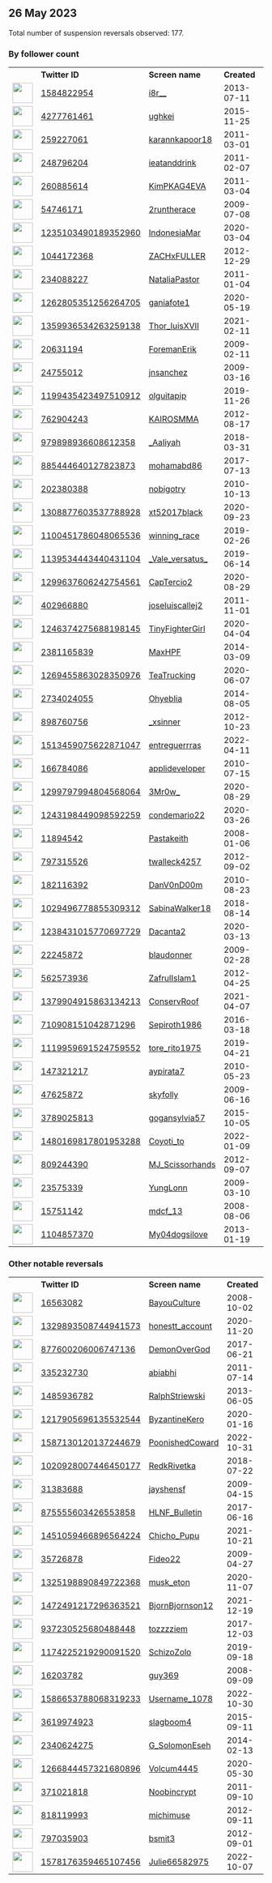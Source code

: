
## 26 May 2023
Total number of suspension reversals observed: 177.

### By follower count
<table><tr><th></th><th align="left">Twitter ID</th><th align="left">Screen name</th>
<th align="left">Created</th><th align="left">Status</th><th align="left">Suspended</th><th align="left">Followers</th>
<tr><td><a href="https://pbs.twimg.com/profile_images/1661316843670319106/BuNwxdZ4_normal.jpg"><img src="https://pbs.twimg.com/profile_images/1661316843670319106/BuNwxdZ4_normal.jpg" width="40px" height="40px" align="center"/></a></td><td><a href="https://twitter.com/intent/user?user_id=1584822954">1584822954</a></td><td><a href="https://twitter.com/i8r__">i8r__</a></td><td>2013-07-11</td><td align="center"></td><td>2022-12-21</td><td>175256</td></tr>
<tr><td><a href="https://pbs.twimg.com/profile_images/1661422824496431109/Uvd-Vax2_normal.jpg"><img src="https://pbs.twimg.com/profile_images/1661422824496431109/Uvd-Vax2_normal.jpg" width="40px" height="40px" align="center"/></a></td><td><a href="https://twitter.com/intent/user?user_id=4277761461">4277761461</a></td><td><a href="https://twitter.com/ughkei">ughkei</a></td><td>2015-11-25</td><td align="center"></td><td>2022-10-15</td><td>92377</td></tr>
<tr><td><a href="https://pbs.twimg.com/profile_images/1643172070296293379/jDNmkMrs_normal.jpg"><img src="https://pbs.twimg.com/profile_images/1643172070296293379/jDNmkMrs_normal.jpg" width="40px" height="40px" align="center"/></a></td><td><a href="https://twitter.com/intent/user?user_id=259227061">259227061</a></td><td><a href="https://twitter.com/karannkapoor18">karannkapoor18</a></td><td>2011-03-01</td><td align="center"></td><td></td><td>55018</td></tr>
<tr><td><a href="https://pbs.twimg.com/profile_images/515143232724803584/8YTcx9jU_normal.jpeg"><img src="https://pbs.twimg.com/profile_images/515143232724803584/8YTcx9jU_normal.jpeg" width="40px" height="40px" align="center"/></a></td><td><a href="https://twitter.com/intent/user?user_id=248796204">248796204</a></td><td><a href="https://twitter.com/ieatanddrink">ieatanddrink</a></td><td>2011-02-07</td><td align="center"></td><td>2023-03-13</td><td>42661</td></tr>
<tr><td><a href="https://pbs.twimg.com/profile_images/1662244256424108032/zpPTsKlB_normal.jpg"><img src="https://pbs.twimg.com/profile_images/1662244256424108032/zpPTsKlB_normal.jpg" width="40px" height="40px" align="center"/></a></td><td><a href="https://twitter.com/intent/user?user_id=260885614">260885614</a></td><td><a href="https://twitter.com/KimPKAG4EVA">KimPKAG4EVA</a></td><td>2011-03-04</td><td align="center"></td><td></td><td>31606</td></tr>
<tr><td><a href="https://pbs.twimg.com/profile_images/893661797009510400/rOp335al_normal.jpg"><img src="https://pbs.twimg.com/profile_images/893661797009510400/rOp335al_normal.jpg" width="40px" height="40px" align="center"/></a></td><td><a href="https://twitter.com/intent/user?user_id=54746171">54746171</a></td><td><a href="https://twitter.com/2runtherace">2runtherace</a></td><td>2009-07-08</td><td align="center"></td><td></td><td>31600</td></tr>
<tr><td><a href="https://pbs.twimg.com/profile_images/1449142405396004866/OADupTSd_normal.jpg"><img src="https://pbs.twimg.com/profile_images/1449142405396004866/OADupTSd_normal.jpg" width="40px" height="40px" align="center"/></a></td><td><a href="https://twitter.com/intent/user?user_id=1235103490189352960">1235103490189352960</a></td><td><a href="https://twitter.com/IndonesiaMar">IndonesiaMar</a></td><td>2020-03-04</td><td align="center"></td><td></td><td>23820</td></tr>
<tr><td><a href="https://pbs.twimg.com/profile_images/1394849875808821248/sUKM9nQz_normal.jpg"><img src="https://pbs.twimg.com/profile_images/1394849875808821248/sUKM9nQz_normal.jpg" width="40px" height="40px" align="center"/></a></td><td><a href="https://twitter.com/intent/user?user_id=1044172368">1044172368</a></td><td><a href="https://twitter.com/ZACHxFULLER">ZACHxFULLER</a></td><td>2012-12-29</td><td align="center"></td><td></td><td>21510</td></tr>
<tr><td><a href="https://pbs.twimg.com/profile_images/1068818071836606464/i_HNOuR4_normal.jpg"><img src="https://pbs.twimg.com/profile_images/1068818071836606464/i_HNOuR4_normal.jpg" width="40px" height="40px" align="center"/></a></td><td><a href="https://twitter.com/intent/user?user_id=234088227">234088227</a></td><td><a href="https://twitter.com/NataliaPastor">NataliaPastor</a></td><td>2011-01-04</td><td align="center"></td><td></td><td>17859</td></tr>
<tr><td><a href="https://pbs.twimg.com/profile_images/1345344110597701632/LxDQAaOl_normal.jpg"><img src="https://pbs.twimg.com/profile_images/1345344110597701632/LxDQAaOl_normal.jpg" width="40px" height="40px" align="center"/></a></td><td><a href="https://twitter.com/intent/user?user_id=1262805351256264705">1262805351256264705</a></td><td><a href="https://twitter.com/ganiafote1">ganiafote1</a></td><td>2020-05-19</td><td align="center">🚫</td><td></td><td>15095</td></tr>
<tr><td><a href="https://pbs.twimg.com/profile_images/1460331710382551040/gi3P4aRJ_normal.jpg"><img src="https://pbs.twimg.com/profile_images/1460331710382551040/gi3P4aRJ_normal.jpg" width="40px" height="40px" align="center"/></a></td><td><a href="https://twitter.com/intent/user?user_id=1359936534263259138">1359936534263259138</a></td><td><a href="https://twitter.com/Thor_luisXVII">Thor_luisXVII</a></td><td>2021-02-11</td><td align="center"></td><td></td><td>11134</td></tr>
<tr><td><a href="https://pbs.twimg.com/profile_images/1667257267509444608/B6lXyi_N_normal.jpg"><img src="https://pbs.twimg.com/profile_images/1667257267509444608/B6lXyi_N_normal.jpg" width="40px" height="40px" align="center"/></a></td><td><a href="https://twitter.com/intent/user?user_id=20631194">20631194</a></td><td><a href="https://twitter.com/ForemanErik">ForemanErik</a></td><td>2009-02-11</td><td align="center"></td><td></td><td>9448</td></tr>
<tr><td><a href="https://pbs.twimg.com/profile_images/1659734814658789376/NMWx6Upy_normal.jpg"><img src="https://pbs.twimg.com/profile_images/1659734814658789376/NMWx6Upy_normal.jpg" width="40px" height="40px" align="center"/></a></td><td><a href="https://twitter.com/intent/user?user_id=24755012">24755012</a></td><td><a href="https://twitter.com/jnsanchez">jnsanchez</a></td><td>2009-03-16</td><td align="center"></td><td></td><td>8401</td></tr>
<tr><td><a href="https://pbs.twimg.com/profile_images/1627294878601281537/fOK8yqTH_normal.jpg"><img src="https://pbs.twimg.com/profile_images/1627294878601281537/fOK8yqTH_normal.jpg" width="40px" height="40px" align="center"/></a></td><td><a href="https://twitter.com/intent/user?user_id=1199435423497510912">1199435423497510912</a></td><td><a href="https://twitter.com/olguitapip">olguitapip</a></td><td>2019-11-26</td><td align="center"></td><td></td><td>7711</td></tr>
<tr><td><a href="https://pbs.twimg.com/profile_images/1360112420098871296/K4g6W9nS_normal.jpg"><img src="https://pbs.twimg.com/profile_images/1360112420098871296/K4g6W9nS_normal.jpg" width="40px" height="40px" align="center"/></a></td><td><a href="https://twitter.com/intent/user?user_id=762904243">762904243</a></td><td><a href="https://twitter.com/KAIROSMMA">KAIROSMMA</a></td><td>2012-08-17</td><td align="center"></td><td></td><td>7661</td></tr>
<tr><td><a href="https://pbs.twimg.com/profile_images/1661345570118594560/579NHqPy_normal.jpg"><img src="https://pbs.twimg.com/profile_images/1661345570118594560/579NHqPy_normal.jpg" width="40px" height="40px" align="center"/></a></td><td><a href="https://twitter.com/intent/user?user_id=979898936608612358">979898936608612358</a></td><td><a href="https://twitter.com/_AaIiyah">_AaIiyah</a></td><td>2018-03-31</td><td align="center"></td><td></td><td>7472</td></tr>
<tr><td><a href="https://pbs.twimg.com/profile_images/1426632146190577672/_Xgf-PXW_normal.jpg"><img src="https://pbs.twimg.com/profile_images/1426632146190577672/_Xgf-PXW_normal.jpg" width="40px" height="40px" align="center"/></a></td><td><a href="https://twitter.com/intent/user?user_id=885444640127823873">885444640127823873</a></td><td><a href="https://twitter.com/mohamabd86">mohamabd86</a></td><td>2017-07-13</td><td align="center"></td><td>2022-12-17</td><td>7021</td></tr>
<tr><td><a href="https://pbs.twimg.com/profile_images/1028283331392110593/JPaVG_Ns_normal.jpg"><img src="https://pbs.twimg.com/profile_images/1028283331392110593/JPaVG_Ns_normal.jpg" width="40px" height="40px" align="center"/></a></td><td><a href="https://twitter.com/intent/user?user_id=202380388">202380388</a></td><td><a href="https://twitter.com/nobigotry">nobigotry</a></td><td>2010-10-13</td><td align="center">🚫</td><td></td><td>6545</td></tr>
<tr><td><a href="https://pbs.twimg.com/profile_images/1665812611177512960/qz9fPR78_normal.jpg"><img src="https://pbs.twimg.com/profile_images/1665812611177512960/qz9fPR78_normal.jpg" width="40px" height="40px" align="center"/></a></td><td><a href="https://twitter.com/intent/user?user_id=1308877603537788928">1308877603537788928</a></td><td><a href="https://twitter.com/xt52017black">xt52017black</a></td><td>2020-09-23</td><td align="center"></td><td>2022-09-10</td><td>6501</td></tr>
<tr><td><a href="https://pbs.twimg.com/profile_images/1667246225588998145/RzjEhhhm_normal.jpg"><img src="https://pbs.twimg.com/profile_images/1667246225588998145/RzjEhhhm_normal.jpg" width="40px" height="40px" align="center"/></a></td><td><a href="https://twitter.com/intent/user?user_id=1100451786048065536">1100451786048065536</a></td><td><a href="https://twitter.com/winning_race">winning_race</a></td><td>2019-02-26</td><td align="center"></td><td></td><td>6393</td></tr>
<tr><td><a href="https://pbs.twimg.com/profile_images/1634586846675050498/ffOG70bP_normal.jpg"><img src="https://pbs.twimg.com/profile_images/1634586846675050498/ffOG70bP_normal.jpg" width="40px" height="40px" align="center"/></a></td><td><a href="https://twitter.com/intent/user?user_id=1139534443440431104">1139534443440431104</a></td><td><a href="https://twitter.com/_Vale_versatus_">_Vale_versatus_</a></td><td>2019-06-14</td><td align="center"></td><td></td><td>6295</td></tr>
<tr><td><a href="https://pbs.twimg.com/profile_images/1630615016834580480/e9AVgiKg_normal.jpg"><img src="https://pbs.twimg.com/profile_images/1630615016834580480/e9AVgiKg_normal.jpg" width="40px" height="40px" align="center"/></a></td><td><a href="https://twitter.com/intent/user?user_id=1299637606242754561">1299637606242754561</a></td><td><a href="https://twitter.com/CapTercio2">CapTercio2</a></td><td>2020-08-29</td><td align="center"></td><td></td><td>6026</td></tr>
<tr><td><a href="https://pbs.twimg.com/profile_images/1240732921620844553/BLqZii5h_normal.jpg"><img src="https://pbs.twimg.com/profile_images/1240732921620844553/BLqZii5h_normal.jpg" width="40px" height="40px" align="center"/></a></td><td><a href="https://twitter.com/intent/user?user_id=402966880">402966880</a></td><td><a href="https://twitter.com/joseluiscallej2">joseluiscallej2</a></td><td>2011-11-01</td><td align="center"></td><td></td><td>5329</td></tr>
<tr><td><a href="https://pbs.twimg.com/profile_images/1662307602909515782/gjqihQoK_normal.jpg"><img src="https://pbs.twimg.com/profile_images/1662307602909515782/gjqihQoK_normal.jpg" width="40px" height="40px" align="center"/></a></td><td><a href="https://twitter.com/intent/user?user_id=1246374275688198145">1246374275688198145</a></td><td><a href="https://twitter.com/TinyFighterGirl">TinyFighterGirl</a></td><td>2020-04-04</td><td align="center"></td><td>2022-08-30</td><td>5231</td></tr>
<tr><td><a href="https://pbs.twimg.com/profile_images/1138878590660022273/zvMLEuHM_normal.jpg"><img src="https://pbs.twimg.com/profile_images/1138878590660022273/zvMLEuHM_normal.jpg" width="40px" height="40px" align="center"/></a></td><td><a href="https://twitter.com/intent/user?user_id=2381165839">2381165839</a></td><td><a href="https://twitter.com/MaxHPF">MaxHPF</a></td><td>2014-03-09</td><td align="center"></td><td>2022-04-24</td><td>5034</td></tr>
<tr><td><a href="https://pbs.twimg.com/profile_images/1554453807421169668/0k9jHbV1_normal.jpg"><img src="https://pbs.twimg.com/profile_images/1554453807421169668/0k9jHbV1_normal.jpg" width="40px" height="40px" align="center"/></a></td><td><a href="https://twitter.com/intent/user?user_id=1269455863028350976">1269455863028350976</a></td><td><a href="https://twitter.com/TeaTrucking">TeaTrucking</a></td><td>2020-06-07</td><td align="center"></td><td>2022-08-04</td><td>4690</td></tr>
<tr><td><a href="https://pbs.twimg.com/profile_images/1315918540336230401/qJHl0P0d_normal.jpg"><img src="https://pbs.twimg.com/profile_images/1315918540336230401/qJHl0P0d_normal.jpg" width="40px" height="40px" align="center"/></a></td><td><a href="https://twitter.com/intent/user?user_id=2734024055">2734024055</a></td><td><a href="https://twitter.com/Ohyeblia">Ohyeblia</a></td><td>2014-08-05</td><td align="center"></td><td>2023-05-18</td><td>3122</td></tr>
<tr><td><a href="https://pbs.twimg.com/profile_images/1147574645119471616/SwwI_MCb_normal.jpg"><img src="https://pbs.twimg.com/profile_images/1147574645119471616/SwwI_MCb_normal.jpg" width="40px" height="40px" align="center"/></a></td><td><a href="https://twitter.com/intent/user?user_id=898760756">898760756</a></td><td><a href="https://twitter.com/_xsinner">_xsinner</a></td><td>2012-10-23</td><td align="center"></td><td>2022-10-25</td><td>3109</td></tr>
<tr><td><a href="https://pbs.twimg.com/profile_images/1579422788544241664/vJ7cX1NC_normal.jpg"><img src="https://pbs.twimg.com/profile_images/1579422788544241664/vJ7cX1NC_normal.jpg" width="40px" height="40px" align="center"/></a></td><td><a href="https://twitter.com/intent/user?user_id=1513459075622871047">1513459075622871047</a></td><td><a href="https://twitter.com/entreguerrras">entreguerrras</a></td><td>2022-04-11</td><td align="center">🔒</td><td>2022-10-16</td><td>3064</td></tr>
<tr><td><a href="https://pbs.twimg.com/profile_images/1240435608108929025/IN4uKzYc_normal.jpg"><img src="https://pbs.twimg.com/profile_images/1240435608108929025/IN4uKzYc_normal.jpg" width="40px" height="40px" align="center"/></a></td><td><a href="https://twitter.com/intent/user?user_id=166784086">166784086</a></td><td><a href="https://twitter.com/applideveloper">applideveloper</a></td><td>2010-07-15</td><td align="center"></td><td>2022-12-29</td><td>3061</td></tr>
<tr><td><a href="https://pbs.twimg.com/profile_images/1433283302027321345/Qzkr775N_normal.jpg"><img src="https://pbs.twimg.com/profile_images/1433283302027321345/Qzkr775N_normal.jpg" width="40px" height="40px" align="center"/></a></td><td><a href="https://twitter.com/intent/user?user_id=1299797994804568064">1299797994804568064</a></td><td><a href="https://twitter.com/3Mr0w_">3Mr0w_</a></td><td>2020-08-29</td><td align="center"></td><td></td><td>2863</td></tr>
<tr><td><a href="https://pbs.twimg.com/profile_images/1544565195036676097/ccyUzZcP_normal.jpg"><img src="https://pbs.twimg.com/profile_images/1544565195036676097/ccyUzZcP_normal.jpg" width="40px" height="40px" align="center"/></a></td><td><a href="https://twitter.com/intent/user?user_id=1243198449098592259">1243198449098592259</a></td><td><a href="https://twitter.com/condemario22">condemario22</a></td><td>2020-03-26</td><td align="center"></td><td>2022-10-02</td><td>2760</td></tr>
<tr><td><a href="https://pbs.twimg.com/profile_images/1631868351688368129/NdDiUaYH_normal.jpg"><img src="https://pbs.twimg.com/profile_images/1631868351688368129/NdDiUaYH_normal.jpg" width="40px" height="40px" align="center"/></a></td><td><a href="https://twitter.com/intent/user?user_id=11894542">11894542</a></td><td><a href="https://twitter.com/Pastakeith">Pastakeith</a></td><td>2008-01-06</td><td align="center"></td><td>2023-04-13</td><td>2707</td></tr>
<tr><td><a href="https://pbs.twimg.com/profile_images/2567780779/04-05-09_1048_normal.jpg"><img src="https://pbs.twimg.com/profile_images/2567780779/04-05-09_1048_normal.jpg" width="40px" height="40px" align="center"/></a></td><td><a href="https://twitter.com/intent/user?user_id=797315526">797315526</a></td><td><a href="https://twitter.com/twalleck4257">twalleck4257</a></td><td>2012-09-02</td><td align="center"></td><td></td><td>2390</td></tr>
<tr><td><a href="https://pbs.twimg.com/profile_images/1671294440281890816/rrPluXQ3_normal.jpg"><img src="https://pbs.twimg.com/profile_images/1671294440281890816/rrPluXQ3_normal.jpg" width="40px" height="40px" align="center"/></a></td><td><a href="https://twitter.com/intent/user?user_id=182116392">182116392</a></td><td><a href="https://twitter.com/DanV0nD00m">DanV0nD00m</a></td><td>2010-08-23</td><td align="center"></td><td></td><td>2387</td></tr>
<tr><td><a href="https://pbs.twimg.com/profile_images/1342349819327627264/eE_MRyPw_normal.jpg"><img src="https://pbs.twimg.com/profile_images/1342349819327627264/eE_MRyPw_normal.jpg" width="40px" height="40px" align="center"/></a></td><td><a href="https://twitter.com/intent/user?user_id=1029496778855309312">1029496778855309312</a></td><td><a href="https://twitter.com/SabinaWalker18">SabinaWalker18</a></td><td>2018-08-14</td><td align="center"></td><td>2022-03-14</td><td>2225</td></tr>
<tr><td><a href="https://pbs.twimg.com/profile_images/1629829197295230981/6gSuNVgZ_normal.jpg"><img src="https://pbs.twimg.com/profile_images/1629829197295230981/6gSuNVgZ_normal.jpg" width="40px" height="40px" align="center"/></a></td><td><a href="https://twitter.com/intent/user?user_id=1238431015770697729">1238431015770697729</a></td><td><a href="https://twitter.com/Dacanta2">Dacanta2</a></td><td>2020-03-13</td><td align="center"></td><td></td><td>2117</td></tr>
<tr><td><a href="https://pbs.twimg.com/profile_images/835867454719033344/XCIvJcUQ_normal.jpg"><img src="https://pbs.twimg.com/profile_images/835867454719033344/XCIvJcUQ_normal.jpg" width="40px" height="40px" align="center"/></a></td><td><a href="https://twitter.com/intent/user?user_id=22245872">22245872</a></td><td><a href="https://twitter.com/blaudonner">blaudonner</a></td><td>2009-02-28</td><td align="center"></td><td>2022-09-21</td><td>2044</td></tr>
<tr><td><a href="https://pbs.twimg.com/profile_images/1629079901801222144/g2_E3Z-1_normal.jpg"><img src="https://pbs.twimg.com/profile_images/1629079901801222144/g2_E3Z-1_normal.jpg" width="40px" height="40px" align="center"/></a></td><td><a href="https://twitter.com/intent/user?user_id=562573936">562573936</a></td><td><a href="https://twitter.com/ZafrulIslam1">ZafrulIslam1</a></td><td>2012-04-25</td><td align="center"></td><td>2023-05-11</td><td>1994</td></tr>
<tr><td><a href="https://pbs.twimg.com/profile_images/1669435356205273106/nkH16-N2_normal.jpg"><img src="https://pbs.twimg.com/profile_images/1669435356205273106/nkH16-N2_normal.jpg" width="40px" height="40px" align="center"/></a></td><td><a href="https://twitter.com/intent/user?user_id=1379904915863134213">1379904915863134213</a></td><td><a href="https://twitter.com/ConservRoof">ConservRoof</a></td><td>2021-04-07</td><td align="center"></td><td></td><td>1979</td></tr>
<tr><td><a href="https://pbs.twimg.com/profile_images/1665044427876777985/NF8qnGH3_normal.jpg"><img src="https://pbs.twimg.com/profile_images/1665044427876777985/NF8qnGH3_normal.jpg" width="40px" height="40px" align="center"/></a></td><td><a href="https://twitter.com/intent/user?user_id=710908151042871296">710908151042871296</a></td><td><a href="https://twitter.com/Sepiroth1986">Sepiroth1986</a></td><td>2016-03-18</td><td align="center"></td><td>2023-05-19</td><td>1907</td></tr>
<tr><td><a href="https://pbs.twimg.com/profile_images/1642873547054825476/AJM3mBQW_normal.jpg"><img src="https://pbs.twimg.com/profile_images/1642873547054825476/AJM3mBQW_normal.jpg" width="40px" height="40px" align="center"/></a></td><td><a href="https://twitter.com/intent/user?user_id=1119959691524759552">1119959691524759552</a></td><td><a href="https://twitter.com/tore_rito1975">tore_rito1975</a></td><td>2019-04-21</td><td align="center"></td><td></td><td>1853</td></tr>
<tr><td><a href="https://pbs.twimg.com/profile_images/1378303550699286530/a6__8eSp_normal.jpg"><img src="https://pbs.twimg.com/profile_images/1378303550699286530/a6__8eSp_normal.jpg" width="40px" height="40px" align="center"/></a></td><td><a href="https://twitter.com/intent/user?user_id=147321217">147321217</a></td><td><a href="https://twitter.com/aypirata7">aypirata7</a></td><td>2010-05-23</td><td align="center"></td><td></td><td>1812</td></tr>
<tr><td><a href="https://pbs.twimg.com/profile_images/1499371065717395459/6Txq6wZf_normal.jpg"><img src="https://pbs.twimg.com/profile_images/1499371065717395459/6Txq6wZf_normal.jpg" width="40px" height="40px" align="center"/></a></td><td><a href="https://twitter.com/intent/user?user_id=47625872">47625872</a></td><td><a href="https://twitter.com/skyfolly">skyfolly</a></td><td>2009-06-16</td><td align="center"></td><td>2022-05-26</td><td>1786</td></tr>
<tr><td><a href="https://pbs.twimg.com/profile_images/1611297370913783809/_K-JulfH_normal.jpg"><img src="https://pbs.twimg.com/profile_images/1611297370913783809/_K-JulfH_normal.jpg" width="40px" height="40px" align="center"/></a></td><td><a href="https://twitter.com/intent/user?user_id=3789025813">3789025813</a></td><td><a href="https://twitter.com/gogansylvia57">gogansylvia57</a></td><td>2015-10-05</td><td align="center"></td><td>2023-01-12</td><td>1756</td></tr>
<tr><td><a href="https://pbs.twimg.com/profile_images/1662717157141016578/_yWWFy8I_normal.jpg"><img src="https://pbs.twimg.com/profile_images/1662717157141016578/_yWWFy8I_normal.jpg" width="40px" height="40px" align="center"/></a></td><td><a href="https://twitter.com/intent/user?user_id=1480169817801953288">1480169817801953288</a></td><td><a href="https://twitter.com/Coyoti_to">Coyoti_to</a></td><td>2022-01-09</td><td align="center">🚫</td><td>2023-03-22</td><td>1689</td></tr>
<tr><td><a href="https://pbs.twimg.com/profile_images/1464955177245548544/MJ1l6TlW_normal.jpg"><img src="https://pbs.twimg.com/profile_images/1464955177245548544/MJ1l6TlW_normal.jpg" width="40px" height="40px" align="center"/></a></td><td><a href="https://twitter.com/intent/user?user_id=809244390">809244390</a></td><td><a href="https://twitter.com/MJ_Scissorhands">MJ_Scissorhands</a></td><td>2012-09-07</td><td align="center"></td><td>2022-10-29</td><td>1606</td></tr>
<tr><td><a href="https://pbs.twimg.com/profile_images/1592299064078618624/uA6S2vwz_normal.jpg"><img src="https://pbs.twimg.com/profile_images/1592299064078618624/uA6S2vwz_normal.jpg" width="40px" height="40px" align="center"/></a></td><td><a href="https://twitter.com/intent/user?user_id=23575339">23575339</a></td><td><a href="https://twitter.com/YungLonn">YungLonn</a></td><td>2009-03-10</td><td align="center"></td><td>2023-01-31</td><td>1598</td></tr>
<tr><td><a href="https://pbs.twimg.com/profile_images/1668703625055465475/xwj5ivWc_normal.jpg"><img src="https://pbs.twimg.com/profile_images/1668703625055465475/xwj5ivWc_normal.jpg" width="40px" height="40px" align="center"/></a></td><td><a href="https://twitter.com/intent/user?user_id=15751142">15751142</a></td><td><a href="https://twitter.com/mdcf_13">mdcf_13</a></td><td>2008-08-06</td><td align="center"></td><td>2022-07-22</td><td>1562</td></tr>
<tr><td><a href="https://pbs.twimg.com/profile_images/962601052737449984/AFR5avG__normal.jpg"><img src="https://pbs.twimg.com/profile_images/962601052737449984/AFR5avG__normal.jpg" width="40px" height="40px" align="center"/></a></td><td><a href="https://twitter.com/intent/user?user_id=1104857370">1104857370</a></td><td><a href="https://twitter.com/My04dogsilove">My04dogsilove</a></td><td>2013-01-19</td><td align="center">🔒</td><td></td><td>1523</td></tr>
</table>

### Other notable reversals
<table><tr><th></th><th align="left">Twitter ID</th><th align="left">Screen name</th>
<th align="left">Created</th><th align="left">Status</th><th align="left">Suspended</th><th align="left">Followers</th>
<tr><td><a href="https://pbs.twimg.com/profile_images/1562630706609913856/NKE5JSKS_normal.jpg"><img src="https://pbs.twimg.com/profile_images/1562630706609913856/NKE5JSKS_normal.jpg" width="40px" height="40px" align="center"/></a></td><td><a href="https://twitter.com/intent/user?user_id=16563082">16563082</a></td><td><a href="https://twitter.com/BayouCulture">BayouCulture</a></td><td>2008-10-02</td><td align="center"></td><td>2022-11-07</td><td>130</td></tr>
<tr><td><a href="https://pbs.twimg.com/profile_images/1669723681172385792/DwAGBxG6_normal.jpg"><img src="https://pbs.twimg.com/profile_images/1669723681172385792/DwAGBxG6_normal.jpg" width="40px" height="40px" align="center"/></a></td><td><a href="https://twitter.com/intent/user?user_id=1329893508744941573">1329893508744941573</a></td><td><a href="https://twitter.com/honestt_account">honestt_account</a></td><td>2020-11-20</td><td align="center"></td><td>2023-05-01</td><td>259</td></tr>
<tr><td><a href="https://pbs.twimg.com/profile_images/1661115729691680768/1Ryn_xq1_normal.jpg"><img src="https://pbs.twimg.com/profile_images/1661115729691680768/1Ryn_xq1_normal.jpg" width="40px" height="40px" align="center"/></a></td><td><a href="https://twitter.com/intent/user?user_id=877600206006747136">877600206006747136</a></td><td><a href="https://twitter.com/DemonOverGod">DemonOverGod</a></td><td>2017-06-21</td><td align="center"></td><td>2023-05-23</td><td>189</td></tr>
<tr><td><a href="https://pbs.twimg.com/profile_images/896053823059505156/nwtKzi5P_normal.jpg"><img src="https://pbs.twimg.com/profile_images/896053823059505156/nwtKzi5P_normal.jpg" width="40px" height="40px" align="center"/></a></td><td><a href="https://twitter.com/intent/user?user_id=335232730">335232730</a></td><td><a href="https://twitter.com/abiabhi">abiabhi</a></td><td>2011-07-14</td><td align="center">🔒</td><td>2022-12-03</td><td>5</td></tr>
<tr><td><a href="https://pbs.twimg.com/profile_images/1571539643228688384/cZcGYI0l_normal.jpg"><img src="https://pbs.twimg.com/profile_images/1571539643228688384/cZcGYI0l_normal.jpg" width="40px" height="40px" align="center"/></a></td><td><a href="https://twitter.com/intent/user?user_id=1485936782">1485936782</a></td><td><a href="https://twitter.com/RalphStriewski">RalphStriewski</a></td><td>2013-06-05</td><td align="center"></td><td>2023-05-17</td><td>1112</td></tr>
<tr><td><a href="https://pbs.twimg.com/profile_images/1662063147073798146/mwcs6KWV_normal.jpg"><img src="https://pbs.twimg.com/profile_images/1662063147073798146/mwcs6KWV_normal.jpg" width="40px" height="40px" align="center"/></a></td><td><a href="https://twitter.com/intent/user?user_id=1217905696135532544">1217905696135532544</a></td><td><a href="https://twitter.com/ByzantineKero">ByzantineKero</a></td><td>2020-01-16</td><td align="center"></td><td>2022-11-07</td><td>690</td></tr>
<tr><td><a href="https://pbs.twimg.com/profile_images/1663748522875961350/nF1ax3rd_normal.jpg"><img src="https://pbs.twimg.com/profile_images/1663748522875961350/nF1ax3rd_normal.jpg" width="40px" height="40px" align="center"/></a></td><td><a href="https://twitter.com/intent/user?user_id=1587130120137244679">1587130120137244679</a></td><td><a href="https://twitter.com/PoonishedCoward">PoonishedCoward</a></td><td>2022-10-31</td><td align="center">👋</td><td>2022-12-27</td><td>30</td></tr>
<tr><td><a href="https://pbs.twimg.com/profile_images/1583161636659118093/526i5cs2_normal.jpg"><img src="https://pbs.twimg.com/profile_images/1583161636659118093/526i5cs2_normal.jpg" width="40px" height="40px" align="center"/></a></td><td><a href="https://twitter.com/intent/user?user_id=1020928007446450177">1020928007446450177</a></td><td><a href="https://twitter.com/RedkRivetka">RedkRivetka</a></td><td>2018-07-22</td><td align="center"></td><td>2022-12-06</td><td>8</td></tr>
<tr><td><a href="https://pbs.twimg.com/profile_images/1355745628676976642/MHNsezry_normal.jpg"><img src="https://pbs.twimg.com/profile_images/1355745628676976642/MHNsezry_normal.jpg" width="40px" height="40px" align="center"/></a></td><td><a href="https://twitter.com/intent/user?user_id=31383688">31383688</a></td><td><a href="https://twitter.com/jayshensf">jayshensf</a></td><td>2009-04-15</td><td align="center">🔒</td><td>2022-12-18</td><td>389</td></tr>
<tr><td><a href="https://pbs.twimg.com/profile_images/875557245487988740/k7cFJ-gU_normal.jpg"><img src="https://pbs.twimg.com/profile_images/875557245487988740/k7cFJ-gU_normal.jpg" width="40px" height="40px" align="center"/></a></td><td><a href="https://twitter.com/intent/user?user_id=875555603426553858">875555603426553858</a></td><td><a href="https://twitter.com/HLNF_Bulletin">HLNF_Bulletin</a></td><td>2017-06-16</td><td align="center"></td><td>2023-03-22</td><td>646</td></tr>
<tr><td><a href="https://pbs.twimg.com/profile_images/1451071921081180162/4W8Pd6LP_normal.jpg"><img src="https://pbs.twimg.com/profile_images/1451071921081180162/4W8Pd6LP_normal.jpg" width="40px" height="40px" align="center"/></a></td><td><a href="https://twitter.com/intent/user?user_id=1451059466896564224">1451059466896564224</a></td><td><a href="https://twitter.com/Chicho_Pupu">Chicho_Pupu</a></td><td>2021-10-21</td><td align="center"></td><td>2023-05-11</td><td>106</td></tr>
<tr><td><a href="https://pbs.twimg.com/profile_images/1617649002740162562/8I3SqnfR_normal.jpg"><img src="https://pbs.twimg.com/profile_images/1617649002740162562/8I3SqnfR_normal.jpg" width="40px" height="40px" align="center"/></a></td><td><a href="https://twitter.com/intent/user?user_id=35726878">35726878</a></td><td><a href="https://twitter.com/Fideo22">Fideo22</a></td><td>2009-04-27</td><td align="center"></td><td>2023-02-24</td><td>8</td></tr>
<tr><td><a href="https://pbs.twimg.com/profile_images/1501531922924773376/AbHRfmuj_normal.jpg"><img src="https://pbs.twimg.com/profile_images/1501531922924773376/AbHRfmuj_normal.jpg" width="40px" height="40px" align="center"/></a></td><td><a href="https://twitter.com/intent/user?user_id=1325198890849722368">1325198890849722368</a></td><td><a href="https://twitter.com/musk_eton">musk_eton</a></td><td>2020-11-07</td><td align="center"></td><td>2022-10-09</td><td>69</td></tr>
<tr><td><a href="https://pbs.twimg.com/profile_images/1472590509189177348/7QgHnocL_normal.jpg"><img src="https://pbs.twimg.com/profile_images/1472590509189177348/7QgHnocL_normal.jpg" width="40px" height="40px" align="center"/></a></td><td><a href="https://twitter.com/intent/user?user_id=1472491217296363521">1472491217296363521</a></td><td><a href="https://twitter.com/BjornBjornson12">BjornBjornson12</a></td><td>2021-12-19</td><td align="center"></td><td>2022-10-29</td><td>1164</td></tr>
<tr><td><a href="https://pbs.twimg.com/profile_images/1326432388591865857/g9d3gf7w_normal.jpg"><img src="https://pbs.twimg.com/profile_images/1326432388591865857/g9d3gf7w_normal.jpg" width="40px" height="40px" align="center"/></a></td><td><a href="https://twitter.com/intent/user?user_id=937230525680488448">937230525680488448</a></td><td><a href="https://twitter.com/tozzzziem">tozzzziem</a></td><td>2017-12-03</td><td align="center"></td><td>2022-12-14</td><td>322</td></tr>
<tr><td><a href="https://pbs.twimg.com/profile_images/1533664232952274944/kfeuomHT_normal.jpg"><img src="https://pbs.twimg.com/profile_images/1533664232952274944/kfeuomHT_normal.jpg" width="40px" height="40px" align="center"/></a></td><td><a href="https://twitter.com/intent/user?user_id=1174225219290091520">1174225219290091520</a></td><td><a href="https://twitter.com/SchizoZolo">SchizoZolo</a></td><td>2019-09-18</td><td align="center">🔒</td><td>2022-11-20</td><td>137</td></tr>
<tr><td><a href="https://pbs.twimg.com/profile_images/768824513/17367_295184142786_500947786_3473566_3201134_n_normal.jpg"><img src="https://pbs.twimg.com/profile_images/768824513/17367_295184142786_500947786_3473566_3201134_n_normal.jpg" width="40px" height="40px" align="center"/></a></td><td><a href="https://twitter.com/intent/user?user_id=16203782">16203782</a></td><td><a href="https://twitter.com/guy369">guy369</a></td><td>2008-09-09</td><td align="center"></td><td>2022-07-25</td><td>796</td></tr>
<tr><td><a href="https://pbs.twimg.com/profile_images/1649286714798620672/02OLbsYg_normal.jpg"><img src="https://pbs.twimg.com/profile_images/1649286714798620672/02OLbsYg_normal.jpg" width="40px" height="40px" align="center"/></a></td><td><a href="https://twitter.com/intent/user?user_id=1586653788068319233">1586653788068319233</a></td><td><a href="https://twitter.com/Username_1078">Username_1078</a></td><td>2022-10-30</td><td align="center">🔒</td><td>2023-04-25</td><td>198</td></tr>
<tr><td><a href="https://pbs.twimg.com/profile_images/1662846383739551745/RhTu47_D_normal.jpg"><img src="https://pbs.twimg.com/profile_images/1662846383739551745/RhTu47_D_normal.jpg" width="40px" height="40px" align="center"/></a></td><td><a href="https://twitter.com/intent/user?user_id=3619974923">3619974923</a></td><td><a href="https://twitter.com/slagboom4">slagboom4</a></td><td>2015-09-11</td><td align="center"></td><td>2022-04-30</td><td>20</td></tr>
<tr><td><a href="https://pbs.twimg.com/profile_images/1571835682116571139/MV_-3ewM_normal.jpg"><img src="https://pbs.twimg.com/profile_images/1571835682116571139/MV_-3ewM_normal.jpg" width="40px" height="40px" align="center"/></a></td><td><a href="https://twitter.com/intent/user?user_id=2340624275">2340624275</a></td><td><a href="https://twitter.com/G_SolomonEseh">G_SolomonEseh</a></td><td>2014-02-13</td><td align="center"></td><td>2023-05-24</td><td>123</td></tr>
<tr><td><a href="https://pbs.twimg.com/profile_images/1266848047289348096/gLyKySaQ_normal.jpg"><img src="https://pbs.twimg.com/profile_images/1266848047289348096/gLyKySaQ_normal.jpg" width="40px" height="40px" align="center"/></a></td><td><a href="https://twitter.com/intent/user?user_id=1266844457321680896">1266844457321680896</a></td><td><a href="https://twitter.com/Volcum4445">Volcum4445</a></td><td>2020-05-30</td><td align="center">🚫</td><td>2023-05-17</td><td>6</td></tr>
<tr><td><a href="https://pbs.twimg.com/profile_images/1349393766545813505/7i8sFZ2W_normal.jpg"><img src="https://pbs.twimg.com/profile_images/1349393766545813505/7i8sFZ2W_normal.jpg" width="40px" height="40px" align="center"/></a></td><td><a href="https://twitter.com/intent/user?user_id=371021818">371021818</a></td><td><a href="https://twitter.com/Noobincrypt">Noobincrypt</a></td><td>2011-09-10</td><td align="center"></td><td>2022-08-09</td><td>1385</td></tr>
<tr><td><a href="https://pbs.twimg.com/profile_images/1651677488165056525/OgXrf4IO_normal.jpg"><img src="https://pbs.twimg.com/profile_images/1651677488165056525/OgXrf4IO_normal.jpg" width="40px" height="40px" align="center"/></a></td><td><a href="https://twitter.com/intent/user?user_id=818119993">818119993</a></td><td><a href="https://twitter.com/michimuse">michimuse</a></td><td>2012-09-11</td><td align="center"></td><td>2023-05-17</td><td>7</td></tr>
<tr><td><a href="https://pbs.twimg.com/profile_images/378800000554502728/3c8897b9408672501eee5a9205f15837_normal.jpeg"><img src="https://pbs.twimg.com/profile_images/378800000554502728/3c8897b9408672501eee5a9205f15837_normal.jpeg" width="40px" height="40px" align="center"/></a></td><td><a href="https://twitter.com/intent/user?user_id=797035903">797035903</a></td><td><a href="https://twitter.com/bsmit3">bsmit3</a></td><td>2012-09-01</td><td align="center"></td><td>2023-03-28</td><td>60</td></tr>
<tr><td><a href="https://pbs.twimg.com/profile_images/1592555992692277252/5PERGRpk_normal.jpg"><img src="https://pbs.twimg.com/profile_images/1592555992692277252/5PERGRpk_normal.jpg" width="40px" height="40px" align="center"/></a></td><td><a href="https://twitter.com/intent/user?user_id=1578176359465107456">1578176359465107456</a></td><td><a href="https://twitter.com/Julie66582975">Julie66582975</a></td><td>2022-10-07</td><td align="center"></td><td>2023-05-22</td><td>151</td></tr>
</table>
